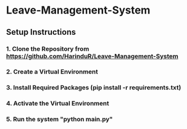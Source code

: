 # Leave-Management-System

## Setup Instructions

### 1. Clone the Repository from https://github.com/HarinduR/Leave-Management-System

### 2. Create a Virtual Environment

### 3. Install Required Packages (pip install -r requirements.txt)

### 4. Activate the Virtual Environment

### 5. Run the system "python main.py"